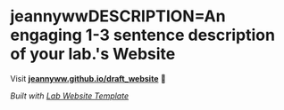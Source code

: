 
# jeannywwDESCRIPTION=An engaging 1-3 sentence description of your lab.'s Website

Visit **[jeannyww.github.io/draft_website](https://jeannyww.github.io/draft_website)** 🚀

_Built with [Lab Website Template](https://greene-lab.gitbook.io/lab-website-template-docs)_
